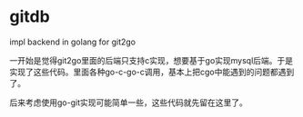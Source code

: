 # gitdb
impl backend in golang for git2go

一开始是觉得git2go里面的后端只支持c实现，想要基于go实现mysql后端。于是实现了这些代码。里面各种go-c-go-c调用，基本上把cgo中能遇到的问题都遇到了。

后来考虑使用go-git实现可能简单一些，这些代码就先留在这里了。
